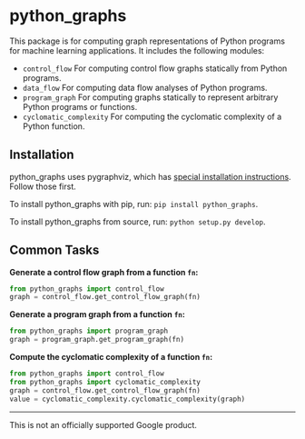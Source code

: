 # python_graphs

This package is for computing graph representations of Python programs for
machine learning applications. It includes the following modules:

*   `control_flow` For computing control flow graphs statically from Python
    programs.
*   `data_flow` For computing data flow analyses of Python programs.
*   `program_graph` For computing graphs statically to represent arbitrary
    Python programs or functions.
*   `cyclomatic_complexity` For computing the cyclomatic complexity of a Python
    function.

## Installation

python_graphs uses pygraphviz, which has
[special installation instructions][pygraphviz-installation]. Follow those
first.

To install python_graphs with pip, run: `pip install python_graphs`.

To install python_graphs from source, run: `python setup.py develop`.

## Common Tasks

**Generate a control flow graph from a function `fn`:**

```python
from python_graphs import control_flow
graph = control_flow.get_control_flow_graph(fn)
```

**Generate a program graph from a function `fn`:**

```python
from python_graphs import program_graph
graph = program_graph.get_program_graph(fn)
```

**Compute the cyclomatic complexity of a function `fn`:**

```python
from python_graphs import control_flow
from python_graphs import cyclomatic_complexity
graph = control_flow.get_control_flow_graph(fn)
value = cyclomatic_complexity.cyclomatic_complexity(graph)
```

--------------------------------------------------------------------------------

This is not an officially supported Google product.

[pygraphviz-installation]: https://pygraphviz.github.io/documentation/stable/install.html
